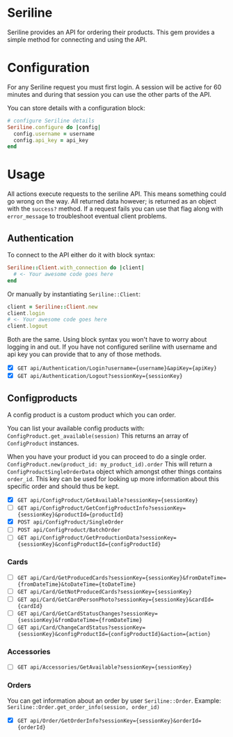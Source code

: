 # Seriline
Seriline provides an API for ordering their products. This gem provides a simple method
for connecting and using the API.
# Configuration
For any Seriline request you must first login.
A session will be active for 60 minutes and during that session you can
use the other parts of the API.

You can store details with a configuration block:
```ruby
# configure Seriline details
Seriline.configure do |config|
  config.username = username
  config.api_key = api_key
end
```
# Usage
All actions execute requests to the seriline API. This means something
could go wrong on the way. All returned data however; is returned as an
object with the `success?` method. If a request fails you can use that flag
along with `error_message` to troubleshoot eventual client problems.
## Authentication
To connect to the API either do it with block syntax:
```ruby
Seriline::Client.with_connection do |client|
  # <- Your awesome code goes here
end
```

Or manually by instantiating `Seriline::Client`:
```ruby
client = Seriline::Client.new
client.login
# <- Your awesome code goes here
client.logout
```

Both are the same. Using block syntax you won't have to worry about logging in and out.
If you have not configured seriline with username and api key you can provide that to any
of those methods.

- [X] `GET api/Authentication/Login?username={username}&apiKey={apiKey}`
- [X] `GET api/Authentication/Logout?sessionKey={sessionKey}`

## Configproducts
A config product is a custom product which you can order.

You can list your available config products with: `ConfigProduct.get_available(session)`
This returns an array of `ConfigProduct` instances.

When you have your product id you can proceed to do a single order.
`ConfigProduct.new(product_id: my_product_id).order`
This will return a `ConfigProductSingleOrderData` object which amongst other
things contains `order_id`. This key can be used for looking up more information
about this specific order and should thus be kept.

- [X] `GET api/ConfigProduct/GetAvailable?sessionKey={sessionKey}`
- [ ] `GET api/ConfigProduct/GetConfigProductInfo?sessionKey={sessionKey}&productId={productId}	`
- [X] `POST api/ConfigProduct/SingleOrder`
- [ ] `POST api/ConfigProduct/BatchOrder`
- [ ] `GET api/ConfigProduct/GetProductionData?sessionKey={sessionKey}&configProductId={configProductId}`

### Cards
- [ ] `GET api/Card/GetProducedCards?sessionKey={sessionKey}&fromDateTime={fromDateTime}&toDateTime={toDateTime}`
- [ ] `GET api/Card/GetNotProducedCards?sessionKey={sessionKey}`
- [ ] `GET api/Card/GetCardPersonPhoto?sessionKey={sessionKey}&cardId={cardId}`
- [ ] `GET api/Card/GetCardStatusChanges?sessionKey={sessionKey}&fromDateTime={fromDateTime}`
- [ ] `GET api/Card/ChangeCardStatus?sessionKey={sessionKey}&configProductId={configProductId}&action={action}`

### Accessories
- [ ] `GET api/Accessories/GetAvailable?sessionKey={sessionKey}`

### Orders
You can get information about an order by user `Seriline::Order`.
Example: `Seriline::Order.get_order_info(session, order_id)`

- [X] `GET api/Order/GetOrderInfo?sessionKey={sessionKey}&orderId={orderId}`
